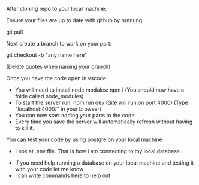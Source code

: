 After cloning repo to your local machine:

Ensure your files are up to date with github by runnung:

git pull
  
Next create a branch to work on your part:

git checkout -b "any name here"

(Delete quotes when naming your branch)
  
  
Once you have the code open in vscode:
- You will need to install node modules:
npm i
  (You should now have a folde called node_modules)
- To start the server run:
  npm run dev
  (Site will run on port 4000)
  (Type "localhost:4000/" in your browser)
- You can now start adding your parts to the code.
- Every time you save the server will automatically refresh without having to kill it.


You can test your code by using postgre on your local machine
- Look at .env file. That is how i am connecting to my local database.
* If you need help running a database on your local machine and testing it with your code let me know
* I can write commands here to help out.
